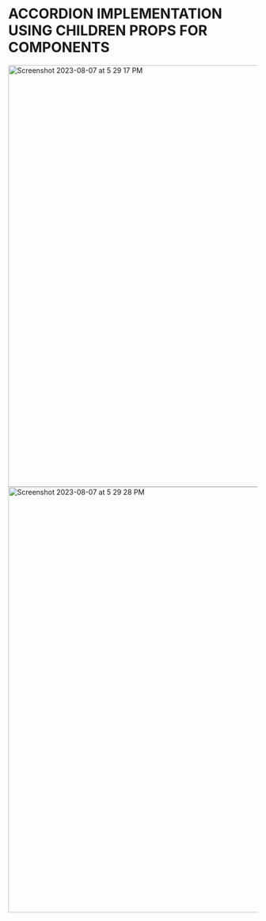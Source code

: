 # ACCORDION IMPLEMENTATION USING CHILDREN PROPS FOR COMPONENTS

<img width="852" alt="Screenshot 2023-08-07 at 5 29 17 PM" src="https://github.com/gtzjesus/Accordion/assets/60718149/52afd7e1-4992-4f68-b8c0-39c71966e286">
<img width="860" alt="Screenshot 2023-08-07 at 5 29 28 PM" src="https://github.com/gtzjesus/Accordion/assets/60718149/1d284e85-1c2d-4d24-b9e8-565196eb35ad">
